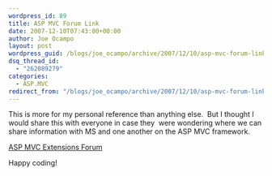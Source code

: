 ```yaml
---
wordpress_id: 89
title: ASP MVC Forum Link
date: 2007-12-10T07:43:00+00:00
author: Joe Ocampo
layout: post
wordpress_guid: /blogs/joe_ocampo/archive/2007/12/10/asp-mvc-forum-link.aspx
dsq_thread_id:
  - "262089279"
categories:
  - ASP.MVC
redirect_from: "/blogs/joe_ocampo/archive/2007/12/10/asp-mvc-forum-link.aspx/"
---
```

This is more for my personal reference than anything else.&nbsp; But I thought I would share this with everyone in case they&nbsp; were wondering where we can share information with MS and one another on the ASP MVC framework.

<a href="http://forums.asp.net/1146.aspx" target="_blank">ASP MVC Extensions Forum</a>

Happy coding!